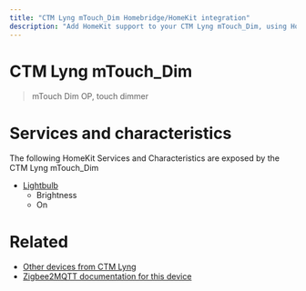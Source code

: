 ```yaml
---
title: "CTM Lyng mTouch_Dim Homebridge/HomeKit integration"
description: "Add HomeKit support to your CTM Lyng mTouch_Dim, using Homebridge, Zigbee2MQTT and homebridge-z2m."
---
```

<!---
This file has been GENERATED using src/docgen/docgen.ts
DO NOT EDIT THIS FILE MANUALLY!
-->
# CTM Lyng mTouch_Dim
> mTouch Dim OP, touch dimmer


# Services and characteristics
The following HomeKit Services and Characteristics are exposed by
the CTM Lyng mTouch_Dim

* [Lightbulb](../../light.md)
  * Brightness
  * On


# Related
* [Other devices from CTM Lyng](../index.md#ctm_lyng)
* [Zigbee2MQTT documentation for this device](https://www.zigbee2mqtt.io/devices/mTouch_Dim.html)